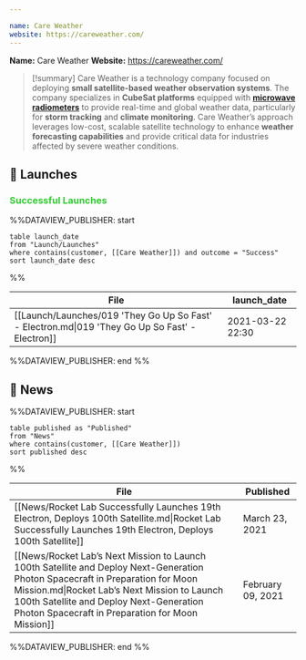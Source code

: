 ```yaml
---

name: Care Weather
website: https://careweather.com/
---
```


**Name:** Care Weather
**Website:** https://careweather.com/

>[!summary]
Care Weather is a technology company focused on deploying **small satellite-based weather observation systems**. The company specializes in **CubeSat platforms** equipped with **[microwave radiometers](https://en.wikipedia.org/wiki/Microwave_radiometer#:~:text=Microwave%20radiometers%20are%20very%20sensitive,atmospheres%2C%20surfaces%20or%20extraterrestrial%20objects.)** to provide real-time and global weather data, particularly for **storm tracking** and **climate monitoring**. Care Weather’s approach leverages low-cost, scalable satellite technology to enhance **weather forecasting capabilities** and provide critical data for industries affected by severe weather conditions.

## 🚀 Launches

### <span style="color:limegreen">Successful Launches</span>

%%DATAVIEW_PUBLISHER: start
```
table launch_date
from "Launch/Launches"
where contains(customer, [[Care Weather]]) and outcome = "Success"
sort launch_date desc
```
%%

| File                                                                                            | launch_date      |
| ----------------------------------------------------------------------------------------------- | ---------------- |
| [[Launch/Launches/019 'They Go Up So Fast' - Electron.md\|019 'They Go Up So Fast' - Electron]] | 2021-03-22 22:30 |

%%DATAVIEW_PUBLISHER: end %%


## 📰 News
%%DATAVIEW_PUBLISHER: start
```
table published as "Published"
from "News"
where contains(customer, [[Care Weather]])
sort published desc
```
%%

| File                                                                                                                                                                                                                                                                           | Published         |
| ------------------------------------------------------------------------------------------------------------------------------------------------------------------------------------------------------------------------------------------------------------------------------ | ----------------- |
| [[News/Rocket Lab Successfully Launches 19th Electron, Deploys 100th Satellite.md\|Rocket Lab Successfully Launches 19th Electron, Deploys 100th Satellite]]                                                                                                                   | March 23, 2021    |
| [[News/Rocket Lab’s Next Mission to Launch 100th Satellite and Deploy Next-Generation Photon Spacecraft in Preparation for Moon Mission.md\|Rocket Lab’s Next Mission to Launch 100th Satellite and Deploy Next-Generation Photon Spacecraft in Preparation for Moon Mission]] | February 09, 2021 |

%%DATAVIEW_PUBLISHER: end %%